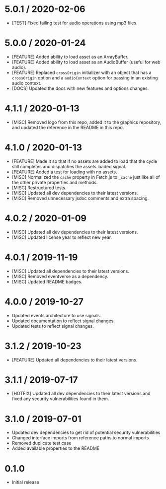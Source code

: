 5.0.1 / 2020-02-06
==================
* [TEST] Fixed failing test for audio operations using mp3 files.

5.0.0 / 2020-01-24
==================
* [FEATURE] Added ability to load asset as an ArrayBuffer.
* [FEATURE] Added ability to load asset as an AudioBuffer (useful for web audio).
* [FEATURE] Replaced `crossOrigin` initializer with an object that has a `crossOrigin` option and a `audioContext` option for passing in an existing audio context.
* [DOCS] Updated the docs with new features and options changes.

4.1.1 / 2020-01-13
==================
* [MISC] Removed logo from this repo, added it to the graphics repository, and updated the reference in the README in this repo.

4.1.0 / 2020-01-13
==================
* [FEATURE] Made it so that if no assets are added to load that the cycle still completes and dispatches the assets loaded signal.
* [FEATURE] Added a test for loading with no assets.
* [MISC] Normalized the `cache` property in Fetch.js to `_cache` just like all of the other private properties and methods.
* [MISC] Restructured tests.
* [MISC] Updated all dev dependencies to their latest versions.
* [MISC] Removed unnecessary jsdoc comments and extra spacing.

4.0.2 / 2020-01-09
==================
* [MISC] Updated all dev dependencies to their latest versions.
* [MISC] Updated license year to reflect new year.

4.0.1 / 2019-11-19
==================
* [MISC] Updated all dependencies to their latest versions.
* [MISC] Removed eventverse as a dependency.
* [MISC] Updated README badges.

4.0.0 / 2019-10-27
==================
* Updated events architecture to use signals.
* Updated documentation to reflect signal changes.
* Updated tests to reflect signal changes.

3.1.2 / 2019-10-23
==================
* [FEATURE] Updated all dependencies to their latest versions.

3.1.1 / 2019-07-17
==================
* [HOTFIX] Updated all dev dependencies to their latest versions and fixed any security vulnerabilities found in them.

3.1.0 / 2019-07-01
==================
* Updated dev dependencies to get rid of potential security vulnerabilities
* Changed interface imports from reference paths to normal imports
* Removed duplicate test case
* Added available properties to the README

0.1.0
==================
* Initial release

